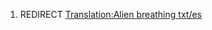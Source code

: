 1.  REDIRECT [Translation:Alien breathing
    txt/es](Translation:Alien_breathing_txt/es "wikilink")